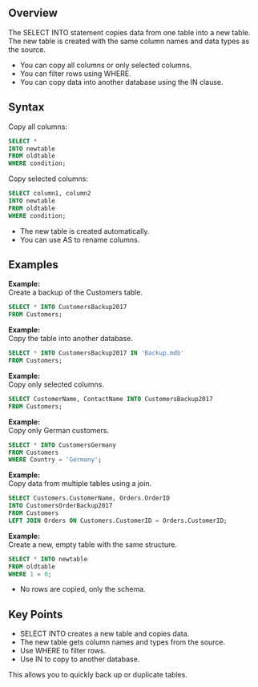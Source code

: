 ## Overview

The SELECT INTO statement copies data from one table into a new table.  
The new table is created with the same column names and data types as the source.

- You can copy all columns or only selected columns.
- You can filter rows using WHERE.
- You can copy data into another database using the IN clause.

## Syntax

Copy all columns:

```sql
SELECT *
INTO newtable
FROM oldtable
WHERE condition;
```

Copy selected columns:

```sql
SELECT column1, column2
INTO newtable
FROM oldtable
WHERE condition;
```

- The new table is created automatically.
- You can use AS to rename columns.

## Examples

**Example:**  
Create a backup of the Customers table.

```sql
SELECT * INTO CustomersBackup2017
FROM Customers;
```

**Example:**  
Copy the table into another database.

```sql
SELECT * INTO CustomersBackup2017 IN 'Backup.mdb'
FROM Customers;
```

**Example:**  
Copy only selected columns.

```sql
SELECT CustomerName, ContactName INTO CustomersBackup2017
FROM Customers;
```

**Example:**  
Copy only German customers.

```sql
SELECT * INTO CustomersGermany
FROM Customers
WHERE Country = 'Germany';
```

**Example:**  
Copy data from multiple tables using a join.

```sql
SELECT Customers.CustomerName, Orders.OrderID
INTO CustomersOrderBackup2017
FROM Customers
LEFT JOIN Orders ON Customers.CustomerID = Orders.CustomerID;
```

**Example:**  
Create a new, empty table with the same structure.

```sql
SELECT * INTO newtable
FROM oldtable
WHERE 1 = 0;
```

- No rows are copied, only the schema.

## Key Points

- SELECT INTO creates a new table and copies data.
- The new table gets column names and types from the source.
- Use WHERE to filter rows.
- Use IN to copy to another database.

This allows you to quickly back up or duplicate tables.
